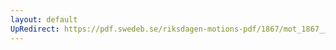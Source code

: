 ```yaml
---
layout: default
UpRedirect: https://pdf.swedeb.se/riksdagen-motions-pdf/1867/mot_1867__ak__00057/mot_1867__ak__00057_002.pdf
---
```


